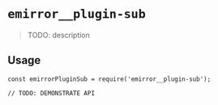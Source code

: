 # `emirror__plugin-sub`

> TODO: description

## Usage

```
const emirrorPluginSub = require('emirror__plugin-sub');

// TODO: DEMONSTRATE API
```
